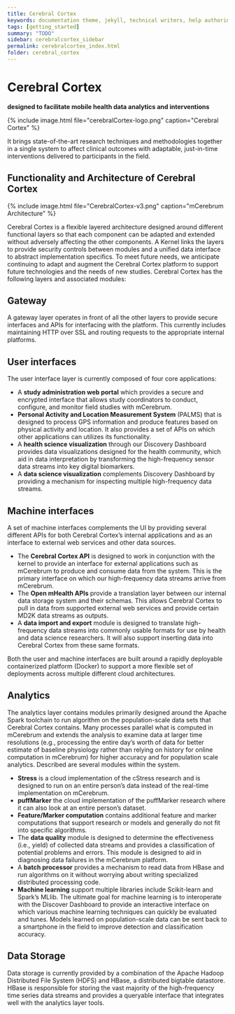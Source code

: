 ```yaml
---
title: Cerebral Cortex
keywords: documentation theme, jekyll, technical writers, help authoring tools, hat replacements
tags: [getting_started]
summary: "TODO"
sidebar: cerebralcortex_sidebar
permalink: cerebralcortex_index.html
folder: cerebral_cortex
---
```


# Cerebral Cortex
**designed to facilitate mobile health data analytics and interventions**

{% include image.html file="cerebralCortex-logo.png" caption="Cerebral Cortex" %}

It brings state-of-the-art research techniques and methodologies
together in a single system to affect clinical outcomes with adaptable,
just-in-time interventions delivered to participants in the field.

## Functionality and Architecture of Cerebral Cortex
{% include image.html file="CerebralCortex-v3.png" caption="mCerebrum Architecture" %}

Cerebral Cortex is a flexible layered architecture designed around different functional layers so that each component can be adapted and extended without adversely affecting the other components.  A Kernel links the layers to provide security controls between modules and a unified data interface to abstract implementation specifics. To meet future needs, we anticipate continuing to adapt and augment the Cerebral Cortex platform to support future technologies and the needs of new studies. Cerebral Cortex has the following layers and associated modules:

## Gateway
A gateway layer operates in front of all the other layers to provide secure interfaces and APIs for interfacing with the platform.  This currently includes maintaining HTTP over SSL and routing requests to the appropriate internal platforms.

## User interfaces
The user interface layer is currently composed of four core applications:

* A **study administration web portal** which provides a secure and encrypted interface that allows study coordinators to conduct, configure, and monitor field studies with mCerebrum.
* **Personal Activity and Location Measurement System** (PALMS) that is designed to process GPS information and produce features based on physical activity and location. It also provides a set of APIs on which other applications can utilizes its functionality.
* A **health science visualization** through our Discovery Dashboard provides data visualizations designed for the health community, which aid in data interpretation by transforming the high-frequency sensor data streams into key digital biomarkers.
* A **data science visualization** complements Discovery Dashboard by providing a mechanism for inspecting multiple high-frequency data streams.

## Machine interfaces
A set of machine interfaces complements the UI by providing several different APIs for both Cerebral Cortex’s internal applications and as an interface to external web services and other data sources.

* The **Cerebral Cortex API** is designed to work in conjunction with the kernel to provide an interface for external applications such as mCerebrum to produce and consume data from the system. This is the primary interface on which our high-frequency data streams arrive from mCerebrum.
* The **Open mHealth APIs** provide a translation layer between our internal data storage system and their schemas. This allows Cerebral Cortex to pull in data from supported external web services and provide certain MD2K data streams as outputs.
* A **data import and export** module is designed to translate high-frequency data streams into commonly usable formats for use by health and data science researchers. It will also support inserting data into Cerebral Cortex from these same formats.

Both the user and machine interfaces are built around a rapidly deployable containerized platform (Docker) to support a more flexible set of deployments across multiple different cloud architectures.

## Analytics
The analytics layer contains modules primarily designed around the Apache Spark toolchain to run algorithm on the population-scale data sets that Cerebral Cortex contains.  Many processes parallel what is computed in mCerebrum and extends the analysis to examine data at larger time resolutions (e.g., processing the entire day’s worth of data for better estimate of baseline physiology rather than relying on history for online computation in mCerebrum) for higher accuracy and for population scale analytics. Described are several modules within the system.

* **Stress** is a cloud implementation of the cStress research and is designed to run on an entire person’s data instead of the real-time implementation on mCerebrum.
* **puffMarker** the cloud implementation of the puffMarker research where it can also look at an entire person’s dataset.
* **Feature/Marker computation** contains additional feature and marker computations that support research or models and generally do not fit into specific algorithms.
* The **data quality** module is designed to determine the effectiveness (i.e., yield) of collected data streams and provides a classification of potential problems and errors. This module is designed to aid in diagnosing data failures in the mCerebrum platform.
* A **batch processor** provides a mechanism to read data from HBase and run algorithms on it without worrying about writing specialized distributed processing code.
* **Machine learning** support multiple libraries include Scikit-learn and Spark’s MLlib. The ultimate goal for machine learning is to interoperate with the Discover Dashboard to provide an interactive interface on which various machine learning techniques can quickly be evaluated and tunes. Models learned on population-scale data can be sent back to a smartphone in the field to improve detection and classification accuracy.

## Data Storage
Data storage is currently provided by a combination of the Apache Hadoop Distributed File System (HDFS) and HBase, a distributed bigtable datastore. HBase is responsible for storing the vast majority of the high-frequency time series data streams and provides a queryable interface that integrates well with the analytics layer tools.

<!-- Required Footer for all pages -->
<!-- {% include links.html %} -->
